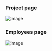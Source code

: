 ### Project page
![image](https://github.com/keshav-04/Builder_project/assets/112396029/56407fc8-7b51-4064-9d08-9fc4e6ead97a)

### Employees page
![image](https://github.com/keshav-04/Builder_project/assets/112396029/64c57082-2db9-4ab9-bb9f-3a6a53d50ca7)
